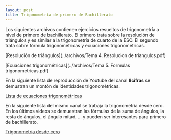 ```yaml
---
layout: post
title: Trigonometría de primero de Bachillerato
---
```

Los siguientes archivos contienen ejercicios resueltos de trigonometría a nivel de primero de bachillerato. El primero trata sobre la resolución de triángulos y es similar a la trigonometría de cuarto de la ESO. El segundo trata sobre fórmula trigonométricas y ecuaciones trigonométricas.

[Resolución de triángulos](../archivos/Tema 4. Resolucion de triangulos.pdf)

[Ecuaciones trigonométricas](../archivos/Tema 5. Formulas trigonometricas.pdf)

En la siguiente lista de reproducción de Youtube del canal **8cifras** se demustran un montón de identidades trigonométricas.

[Lista de ecuaciones trigonométricas](https://www.youtube.com/playlist?list=PLpbLLqs33gInFsQS-KAyYXq2fx4_zcVnH)

En la siguiente lista del mismo canal se trabaja la trigonometría desde cero. En los últimos videos se demuestran las fórmulas de la suma de ángulos, la resta de ángulos, el ángulo mitad, ... y pueden ser interesantes para primero de bachillerato.

[Trigonometría desde cero](https://www.youtube.com/playlist?list=PLpbLLqs33gIkryzQGtpDBAO-8zOL5gJS_)
